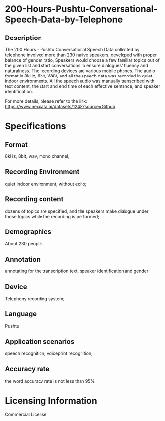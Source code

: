 # 200-Hours-Pushtu-Conversational-Speech-Data-by-Telephone

## Description
The 200 Hours - Pushtu Conversational Speech Data collected by telephone involved more than 230 native speakers, developed with proper balance of gender ratio, Speakers would choose a few familiar topics out of the given list and start conversations to ensure dialogues' fluency and naturalness. The recording devices are various mobile phones. The audio format is 8kHz, 8bit, WAV, and all the speech data was recorded in quiet indoor environments. All the speech audio was manually transcribed with text content, the start and end time of each effective sentence, and speaker identification.

For more details, please refer to the link: https://www.nexdata.ai/datasets/1248?source=Github

# Specifications
## Format
8kHz, 8bit, wav, mono channel;
## Recording Environment
quiet indoor environment, without echo;
## Recording content
dozens of topics are specified, and the speakers make dialogue under those topics while the recording is performed;
## Demographics
About 230 people.
## Annotation
annotating for the transcription text, speaker identification and gender
## Device
Telephony recording system;
## Language
Pushtu
## Application scenarios
speech recognition; voiceprint recognition;
## Accuracy rate
the word accuracy rate is not less than 95%

# Licensing Information
Commercial License
